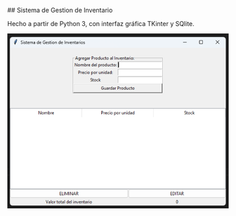 #﻿# Sistema de Gestion de Inventario

Hecho a partir de Python 3, con interfaz gráfica TKinter y SQlite.

![program](screenshots/1.png)


 
 
